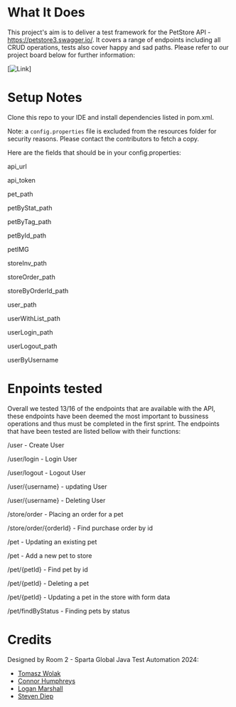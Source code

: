 # What It Does
This project's aim is to deliver a test framework for the PetStore API - https://petstore3.swagger.io/. It covers a range of endpoints including all CRUD operations, tests also cover happy and sad paths. Please refer to our project board below for further information: 

[![Link](https://github.com/users/ConnerHumphrey-SpartaGlobal/projects/1)]

# Setup Notes
Clone this repo to your IDE and install dependencies listed in pom.xml.

Note: a `config.properties` file is excluded from the resources folder for security reasons. Please contact the contributors to fetch a copy.

Here are the fields that should be in your config.properties:

api_url

api_token

pet_path

petByStat_path

petByTag_path

petById_path

petIMG

storeInv_path

storeOrder_path

storeByOrderId_path

user_path

userWithList_path 

userLogin_path 

userLogout_path 

userByUsername 

# Enpoints tested

Overall we tested 13/16 of the endpoints that are available with the API, these endpoints have been deemed the most important to bussiness operations and thus must be completed in the first sprint. The endpoints that have been tested are listed bellow with their functions:

/user - Create User

/user/login - Login User

/user/logout - Logout User

/user/{username} - updating User

/user/{username} - Deleting User

/store/order - Placing an order for a pet

/store/order/{orderId} - Find purchase order by id

/pet - Updating an existing pet

/pet - Add a new pet to store

/pet/{petId} - Find pet by id

/pet/{petId} - Deleting a pet

/pet/{petId} - Updating a pet in the store with form data

/pet/findByStatus - Finding pets by status

# Credits
Designed by Room 2 - Sparta Global Java Test Automation 2024:
* [Tomasz Wolak](https://github.com/BykuTom)
* [Connor Humphreys](https://github.com/ConnerHumphrey-SpartaGlobal)
* [Logan Marshall](https://github.com/RazorWinds)
* [Steven Diep](https://github.com/stevrnd)
